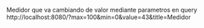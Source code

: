 Medidor que va cambiando de valor mediante parametros en query
http://localhost:8080/?max=100&min=0&value=43&title=Medidor

